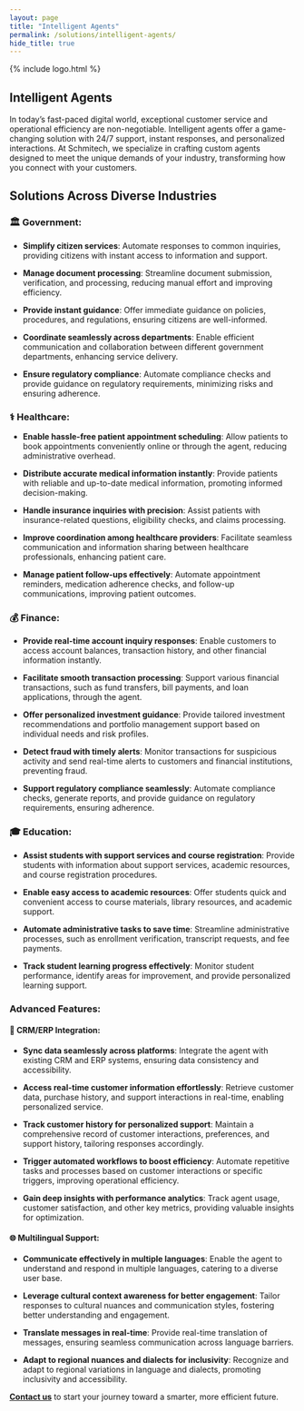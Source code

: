 ```yaml
---
layout: page
title: "Intelligent Agents"
permalink: /solutions/intelligent-agents/
hide_title: true
---
```


{% include logo.html %}

## Intelligent Agents

In today’s fast-paced digital world, exceptional customer service and operational efficiency are non-negotiable. Intelligent agents offer a game-changing solution with 24/7 support, instant responses, and personalized interactions. At Schmitech, we specialize in crafting custom agents designed to meet the unique demands of your industry, transforming how you connect with your customers.

## Solutions Across Diverse Industries

### 🏛️ Government:

- **Simplify citizen services**: Automate responses to common inquiries, providing citizens with instant access to information and support.
  
- **Manage document processing**: Streamline document submission, verification, and processing, reducing manual effort and improving efficiency.  
  
- **Provide instant guidance**: Offer immediate guidance on policies, procedures, and regulations, ensuring citizens are well-informed.  
  
- **Coordinate seamlessly across departments**: Enable efficient communication and collaboration between different government departments, enhancing service delivery.  
  
- **Ensure regulatory compliance**: Automate compliance checks and provide guidance on regulatory requirements, minimizing risks and ensuring adherence.  


### ⚕️ Healthcare:

- **Enable hassle-free patient appointment scheduling**: Allow patients to book appointments conveniently online or through the agent, reducing administrative overhead.  

- **Distribute accurate medical information instantly**: Provide patients with reliable and up-to-date medical information, promoting informed decision-making.  

- **Handle insurance inquiries with precision**: Assist patients with insurance-related questions, eligibility checks, and claims processing.  

- **Improve coordination among healthcare providers**: Facilitate seamless communication and information sharing between healthcare professionals, enhancing patient care.  

- **Manage patient follow-ups effectively**: Automate appointment reminders, medication adherence checks, and follow-up communications, improving patient outcomes.  

### 💰 Finance:

- **Provide real-time account inquiry responses**: Enable customers to access account balances, transaction history, and other financial information instantly.  

- **Facilitate smooth transaction processing**: Support various financial transactions, such as fund transfers, bill payments, and loan applications, through the agent.  

- **Offer personalized investment guidance**: Provide tailored investment recommendations and portfolio management support based on individual needs and risk profiles.  

- **Detect fraud with timely alerts**: Monitor transactions for suspicious activity and send real-time alerts to customers and financial institutions, preventing fraud.  

- **Support regulatory compliance seamlessly**: Automate compliance checks, generate reports, and provide guidance on regulatory requirements, ensuring adherence.  

### 🎓 Education:
  
- **Assist students with support services and course registration**: Provide students with information about support services, academic resources, and course registration procedures.  

- **Enable easy access to academic resources**: Offer students quick and convenient access to course materials, library resources, and academic support.  

- **Automate administrative tasks to save time**: Streamline administrative processes, such as enrollment verification, transcript requests, and fee payments.  

- **Track student learning progress effectively**: Monitor student performance, identify areas for improvement, and provide personalized learning support.

### Advanced Features:

#### 📂 CRM/ERP Integration:
  
- **Sync data seamlessly across platforms**: Integrate the agent with existing CRM and ERP systems, ensuring data consistency and accessibility.  

- **Access real-time customer information effortlessly**: Retrieve customer data, purchase history, and support interactions in real-time, enabling personalized service.  

- **Track customer history for personalized support**: Maintain a comprehensive record of customer interactions, preferences, and support history, tailoring responses accordingly.  

- **Trigger automated workflows to boost efficiency**: Automate repetitive tasks and processes based on customer interactions or specific triggers, improving operational efficiency.  

- **Gain deep insights with performance analytics**: Track agent usage, customer satisfaction, and other key metrics, providing valuable insights for optimization.  

#### 🌐 Multilingual Support:
  
- **Communicate effectively in multiple languages**: Enable the agent to understand and respond in multiple languages, catering to a diverse user base.  

- **Leverage cultural context awareness for better engagement**: Tailor responses to cultural nuances and communication styles, fostering better understanding and engagement.  

- **Translate messages in real-time**: Provide real-time translation of messages, ensuring seamless communication across language barriers.  

- **Adapt to regional nuances and dialects for inclusivity**: Recognize and adapt to regional variations in language and dialects, promoting inclusivity and accessibility. 


**[Contact us](/contact)** to start your journey toward a smarter, more efficient future.